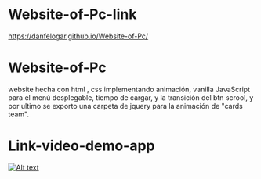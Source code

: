 # Website-of-Pc-link

https://danfelogar.github.io/Website-of-Pc/

# Website-of-Pc
website hecha con html , css implementando animación, vanilla JavaScript para el menú desplegable, tiempo de cargar, y la transición del btn scrool, y por ultimo se exporto una carpeta de jquery para la animación de "cards team".

# Link-video-demo-app 

[![Alt text](https://img.youtube.com/vi/JVfflHPz6qU/0.jpg)](https://www.youtube.com/watch?v=JVfflHPz6qU)
